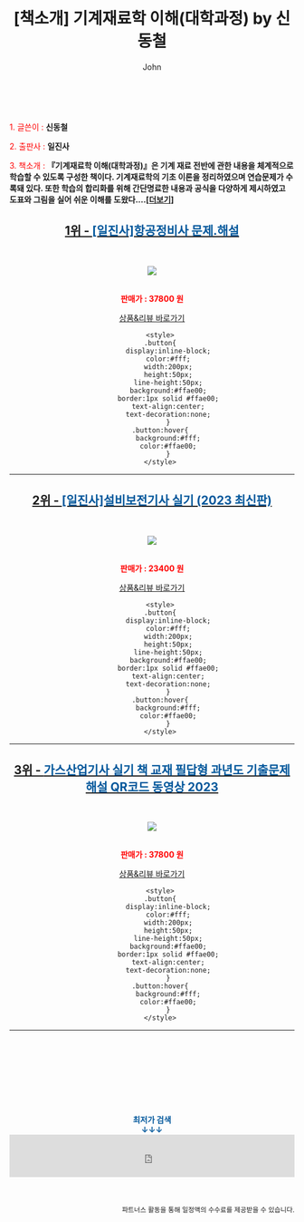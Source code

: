 ﻿---
layout: post
title:  "[책소개] 기계재료학 이해(대학과정) by 신동철"
author: John
categories: [ 도서 ]
tags: [  ]
image: https://search1.kakaocdn.net/thumb/R120x174.q85/?fname=http%3A%2F%2Ft1.daumcdn.net%2Flbook%2Fimage%2F589142%3Ftimestamp%3D20220907175749 
description: "[책소개] 기계재료학 이해(대학과정) by 신동철"
toc: true
toc_sticky: true
---

<br>
<p>
<font color='#ff0000'>1. 글쓴이 : </font><b>신동철</b>
<p>
<font color='#ff0000'>2. 출판사 : </font><b>일진사</b>
<p>
<font color='#ff0000'>3. 책소개 : </font><b>『기계재료학 이해(대학과정)』은 기계 재료 전반에 관한 내용을 체계적으로 학습할 수 있도록 구성한 책이다. 기계재료학의 기초 이론을 정리하였으며 연습문제가 수록돼 있다. 또한 학습의 합리화를 위해 간단명료한 내용과 공식을 다양하게 제시하였고 도표와 그림을 실어 쉬운 이해를 도왔다....<a href="https://link.coupang.com/re/AFFSDP?lptag=AF7307611&pageKey=6360269231&itemId=13424366523&vendorItemId=80678974603&traceid=V0-153-dfce74193d83dc09&requestid=20230305105716742604381" target="_blank">[더보기]</a></b>
<p>
    
<center><h2><a href="https://link.coupang.com/re/AFFSDP?lptag=AF7307611&pageKey=6360269231&itemId=13424366523&vendorItemId=80678974603&traceid=V0-153-dfce74193d83dc09&requestid=20230305105716742604381" target="_blank"><b>1위 - <font color='#01579B'>[일진사]항공정비사 문제.해설</font></b></a></h2><br>

<a href="https://link.coupang.com/re/AFFSDP?lptag=AF7307611&pageKey=6360269231&itemId=13424366523&vendorItemId=80678974603&traceid=V0-153-dfce74193d83dc09&requestid=20230305105716742604381" target="_blank"><img src="https://static.coupangcdn.com/image/retail-product-api/A00077021/83149207/93305949/main/9788942916955_L.jpg"></a><br><br>

<b><font color='#ff0000'>판매가 : 37800 원</font></b><br>

<a href="https://link.coupang.com/re/AFFSDP?lptag=AF7307611&pageKey=6360269231&itemId=13424366523&vendorItemId=80678974603&traceid=V0-153-dfce74193d83dc09&requestid=20230305105716742604381" target="_blank" class="button">상품&리뷰 바로가기</a><p>

        <style>
        .button{
            display:inline-block;
            color:#fff;
            width:200px;
            height:50px;
            line-height:50px;
            background:#ffae00;
            border:1px solid #ffae00;
            text-align:center;
            text-decoration:none;
            }
        .button:hover{
            background:#fff;
            color:#ffae00;
            }
        </style>

<hr>

<center><h2><a href="https://link.coupang.com/re/AFFSDP?lptag=AF7307611&pageKey=7106628716&itemId=17754004230&vendorItemId=84895767557&traceid=V0-153-b9f21e833a2f210b&requestid=20230305105716742604381" target="_blank"><b>2위 - <font color='#01579B'>[일진사]설비보전기사 실기 (2023 최신판)</font></b></a></h2><br>

<a href="https://link.coupang.com/re/AFFSDP?lptag=AF7307611&pageKey=7106628716&itemId=17754004230&vendorItemId=84895767557&traceid=V0-153-b9f21e833a2f210b&requestid=20230305105716742604381" target="_blank"><img src="https://static.coupangcdn.com/image/vendor_inventory/e7cc/15eab3df229c646aa0f3f7d14c5740642cd901fab7c97973c31353cb8fa2.jpg"></a><br><br>

<b><font color='#ff0000'>판매가 : 23400 원</font></b><br>

<a href="https://link.coupang.com/re/AFFSDP?lptag=AF7307611&pageKey=7106628716&itemId=17754004230&vendorItemId=84895767557&traceid=V0-153-b9f21e833a2f210b&requestid=20230305105716742604381" target="_blank" class="button">상품&리뷰 바로가기</a><p>

        <style>
        .button{
            display:inline-block;
            color:#fff;
            width:200px;
            height:50px;
            line-height:50px;
            background:#ffae00;
            border:1px solid #ffae00;
            text-align:center;
            text-decoration:none;
            }
        .button:hover{
            background:#fff;
            color:#ffae00;
            }
        </style>

<hr>

<center><h2><a href="https://link.coupang.com/re/AFFSDP?lptag=AF7307611&pageKey=7158650497&itemId=18011769587&vendorItemId=85167326071&traceid=V0-153-08b3056042683450&requestid=20230305105716742604381" target="_blank"><b>3위 - <font color='#01579B'>가스산업기사 실기 책 교재 필답형 과년도 기출문제해설 QR코드 동영상  2023</font></b></a></h2><br>

<a href="https://link.coupang.com/re/AFFSDP?lptag=AF7307611&pageKey=7158650497&itemId=18011769587&vendorItemId=85167326071&traceid=V0-153-08b3056042683450&requestid=20230305105716742604381" target="_blank"><img src="https://static.coupangcdn.com/image/vendor_inventory/7c0d/651fbfb4c5f84aa8c60d3be6fe67afe2b2fe14c751ba175cfa92f313bc30.png"></a><br><br>

<b><font color='#ff0000'>판매가 : 37800 원</font></b><br>

<a href="https://link.coupang.com/re/AFFSDP?lptag=AF7307611&pageKey=7158650497&itemId=18011769587&vendorItemId=85167326071&traceid=V0-153-08b3056042683450&requestid=20230305105716742604381" target="_blank" class="button">상품&리뷰 바로가기</a><p>

        <style>
        .button{
            display:inline-block;
            color:#fff;
            width:200px;
            height:50px;
            line-height:50px;
            background:#ffae00;
            border:1px solid #ffae00;
            text-align:center;
            text-decoration:none;
            }
        .button:hover{
            background:#fff;
            color:#ffae00;
            }
        </style>

<hr>

<br><br><br><br><br><br><br>
<center><b><font color='#01579B' size='medium'>최저가 검색<br>
↓↓↓</font></b></center>
<center><iframe src="https://coupa.ng/b1Tbjx" width="100%" height="75" frameborder="0" scrolling="no" referrerpolicy="unsafe-url"></iframe></center>
<br><br>
<p>
<small>
    <div align="right">파트너스 활동을 통해 일정액의 수수료를 제공받을 수 있습니다.</div>
</small>
</p>
